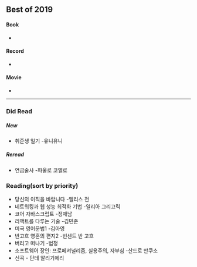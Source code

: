 ## Best of 2019
#### Book
- 

#### Record
- 

#### Movie
- 

---

### Did Read

##### New
- 취준생 일기 -유니유니

##### Reread
- 연금술사 -파울로 코엘료

### Reading(sort by priority)
- 당신의 이직을 바랍니다 -앨리스 전
- 네트워킹과 웹 성능 최적화 기법 -일리아 그리고릭
- 코어 자바스크립트 -정재남
- 리액트를 다루는 기술 -김민준
- 미국 영어문법1 -김아영
- 반고흐 영혼의 편지2 -빈센트 반 고흐
- 버리고 떠나기 -법정
- 소프트웨어 장인: 프로페셔널리즘, 실용주의, 자부심 -산드로 만쿠소
- 신곡 - 단테 알리기에리